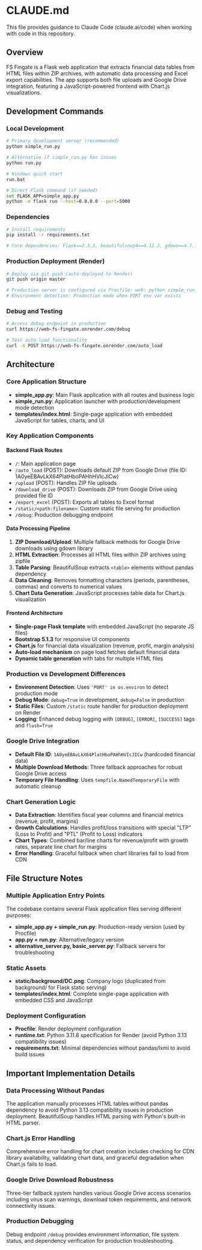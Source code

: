 # CLAUDE.md

This file provides guidance to Claude Code (claude.ai/code) when working with code in this repository.

## Overview

FS Fingate is a Flask web application that extracts financial data tables from HTML files within ZIP archives, with automatic data processing and Excel export capabilities. The app supports both file uploads and Google Drive integration, featuring a JavaScript-powered frontend with Chart.js visualizations.

## Development Commands

### Local Development
```bash
# Primary development server (recommended)
python simple_run.py

# Alternative if simple_run.py has issues
python run.py

# Windows quick start
run.bat

# Direct Flask command (if needed)
set FLASK_APP=simple_app.py
python -m flask run --host=0.0.0.0 --port=5000
```

### Dependencies
```bash
# Install requirements
pip install -r requirements.txt

# Core dependencies: Flask==2.3.3, beautifulsoup4==4.12.2, gdown==4.7.1, xlsxwriter==3.1.9, requests==2.31.0, Werkzeug==2.3.7
```

### Production Deployment (Render)
```bash
# Deploy via git push (auto-deployed to Render)
git push origin master

# Production server is configured via Procfile: web: python simple_run.py
# Environment detection: Production mode when PORT env var exists
```

### Debug and Testing
```bash
# Access debug endpoint in production
curl https://web-fs-fingate.onrender.com/debug

# Test auto-load functionality
curl -X POST https://web-fs-fingate.onrender.com/auto_load
```

## Architecture

### Core Application Structure
- **simple_app.py**: Main Flask application with all routes and business logic
- **simple_run.py**: Application launcher with production/development mode detection
- **templates/index.html**: Single-page application with embedded JavaScript for tables, charts, and UI

### Key Application Components

#### Backend Flask Routes
- `/`: Main application page
- `/auto_load` (POST): Downloads default ZIP from Google Drive (file ID: 1A0yeEBAvLkX64PlatHboPAHhHVIcJICw)  
- `/upload` (POST): Handles ZIP file uploads
- `/download_drive` (POST): Downloads ZIP from Google Drive using provided file ID
- `/export_excel` (POST): Exports all tables to Excel format
- `/static/<path:filename>`: Custom static file serving for production
- `/debug`: Production debugging endpoint

#### Data Processing Pipeline
1. **ZIP Download/Upload**: Multiple fallback methods for Google Drive downloads using gdown library
2. **HTML Extraction**: Processes all HTML files within ZIP archives using zipfile
3. **Table Parsing**: BeautifulSoup extracts `<table>` elements without pandas dependency
4. **Data Cleaning**: Removes formatting characters (periods, parentheses, commas) and converts to numerical values
5. **Chart Data Generation**: JavaScript processes table data for Chart.js visualization

#### Frontend Architecture
- **Single-page Flask template** with embedded JavaScript (no separate JS files)
- **Bootstrap 5.1.3** for responsive UI components
- **Chart.js** for financial data visualization (revenue, profit, margin analysis)
- **Auto-load mechanism** on page load fetches default financial data
- **Dynamic table generation** with tabs for multiple HTML files

### Production vs Development Differences
- **Environment Detection**: Uses `'PORT' in os.environ` to detect production mode
- **Debug Mode**: `debug=True` in development, `debug=False` in production  
- **Static Files**: Custom `/static` route handler for production deployment on Render
- **Logging**: Enhanced debug logging with `[DEBUG]`, `[ERROR]`, `[SUCCESS]` tags and `flush=True`

### Google Drive Integration
- **Default File ID**: `1A0yeEBAvLkX64PlatHboPAHhHVIcJICw` (hardcoded financial data)
- **Multiple Download Methods**: Three fallback approaches for robust Google Drive access
- **Temporary File Handling**: Uses `tempfile.NamedTemporaryFile` with automatic cleanup

### Chart Generation Logic
- **Data Extraction**: Identifies fiscal year columns and financial metrics (revenue, profit, margins)
- **Growth Calculations**: Handles profit/loss transitions with special "LTP" (Loss to Profit) and "PTL" (Profit to Loss) indicators
- **Chart Types**: Combined bar/line charts for revenue/profit with growth rates, separate line chart for margins
- **Error Handling**: Graceful fallback when chart libraries fail to load from CDN

## File Structure Notes

### Multiple Application Entry Points
The codebase contains several Flask application files serving different purposes:
- **simple_app.py + simple_run.py**: Production-ready version (used by Procfile)
- **app.py + run.py**: Alternative/legacy version
- **alternative_server.py, basic_server.py**: Fallback servers for troubleshooting

### Static Assets
- **static/background/DC.png**: Company logo (duplicated from background/ for Flask static serving)
- **templates/index.html**: Complete single-page application with embedded CSS and JavaScript

### Deployment Configuration  
- **Procfile**: Render deployment configuration
- **runtime.txt**: Python 3.11.8 specification for Render (avoid Python 3.13 compatibility issues)
- **requirements.txt**: Minimal dependencies without pandas/lxml to avoid build issues

## Important Implementation Details

### Data Processing Without Pandas
The application manually processes HTML tables without pandas dependency to avoid Python 3.13 compatibility issues in production deployment. BeautifulSoup handles HTML parsing with Python's built-in HTML parser.

### Chart.js Error Handling
Comprehensive error handling for chart creation includes checking for CDN library availability, validating chart data, and graceful degradation when Chart.js fails to load.

### Google Drive Download Robustness  
Three-tier fallback system handles various Google Drive access scenarios including virus scan warnings, download token requirements, and network connectivity issues.

### Production Debugging
Debug endpoint `/debug` provides environment information, file system status, and dependency verification for production troubleshooting.